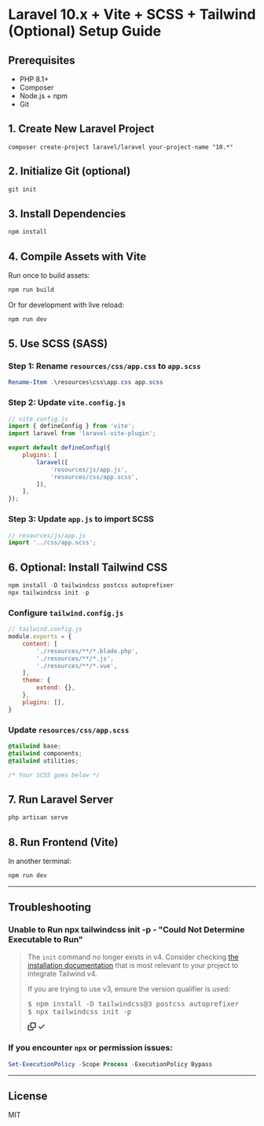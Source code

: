 
# Laravel 10.x + Vite + SCSS + Tailwind (Optional) Setup Guide

## Prerequisites

- PHP 8.1+
- Composer
- Node.js + npm
- Git

## 1. Create New Laravel Project

```Visual Studio Cmnd, Git Bash and etc
composer create-project laravel/laravel your-project-name "10.*"
```

## 2. Initialize Git (optional)

```powershell
git init
```

## 3. Install Dependencies

```powershell
npm install
```

## 4. Compile Assets with Vite

Run once to build assets:

```powershell
npm run build
```

Or for development with live reload:

```powershell
npm run dev
```

## 5. Use SCSS (SASS)

### Step 1: Rename `resources/css/app.css` to `app.scss`

```powershell
Rename-Item .\resources\css\app.css app.scss
```

### Step 2: Update `vite.config.js`

```js
// vite.config.js
import { defineConfig } from 'vite';
import laravel from 'laravel-vite-plugin';

export default defineConfig({
    plugins: [
        laravel([
            'resources/js/app.js',
            'resources/css/app.scss',
        ]),
    ],
});
```

### Step 3: Update `app.js` to import SCSS

```js
// resources/js/app.js
import '../css/app.scss';
```

## 6. Optional: Install Tailwind CSS

```powershell
npm install -D tailwindcss postcss autoprefixer
npx tailwindcss init -p
```

### Configure `tailwind.config.js`

```js
// tailwind.config.js
module.exports = {
    content: [
        './resources/**/*.blade.php',
        './resources/**/*.js',
        './resources/**/*.vue',
    ],
    theme: {
        extend: {},
    },
    plugins: [],
}
```

### Update `resources/css/app.scss`

```scss
@tailwind base;
@tailwind components;
@tailwind utilities;

/* Your SCSS goes below */
```

## 7. Run Laravel Server

```powershell
php artisan serve
```

## 8. Run Frontend (Vite)

In another terminal:

```powershell
npm run dev
```

---

## Troubleshooting

### Unable to Run npx tailwindcss init -p - "Could Not Determine Executable to Run"

<blockquote>
<p dir="auto">The <code class="notranslate">init</code> command no longer exists in v4. Consider checking <a href="https://tailwindcss.com/docs/installation/using-vite" rel="nofollow">the installation documentation</a> that is most relevant to your project to integrate Tailwind v4.</p>
<p dir="auto">If you are trying to use v3, ensure the version qualifier is used:</p>
<div class="highlight highlight-source-shell notranslate position-relative overflow-auto" dir="auto"><pre class="notranslate">$ npm install -D tailwindcss@3 postcss autoprefixer
$ npx tailwindcss init -p</pre><div class="zeroclipboard-container position-absolute right-0 top-0">
    <clipboard-copy aria-label="Copy" class="ClipboardButton btn js-clipboard-copy m-2 p-0" data-copy-feedback="Copied!" data-tooltip-direction="w" value="$ npm install -D tailwindcss@3 postcss autoprefixer
$ npx tailwindcss init -p" tabindex="0" role="button" style="display: inherit;">
      <svg aria-hidden="true" height="16" viewBox="0 0 16 16" version="1.1" width="16" data-view-component="true" class="octicon octicon-copy js-clipboard-copy-icon m-2">
    <path d="M0 6.75C0 5.784.784 5 1.75 5h1.5a.75.75 0 0 1 0 1.5h-1.5a.25.25 0 0 0-.25.25v7.5c0 .138.112.25.25.25h7.5a.25.25 0 0 0 .25-.25v-1.5a.75.75 0 0 1 1.5 0v1.5A1.75 1.75 0 0 1 9.25 16h-7.5A1.75 1.75 0 0 1 0 14.25Z"></path><path d="M5 1.75C5 .784 5.784 0 6.75 0h7.5C15.216 0 16 .784 16 1.75v7.5A1.75 1.75 0 0 1 14.25 11h-7.5A1.75 1.75 0 0 1 5 9.25Zm1.75-.25a.25.25 0 0 0-.25.25v7.5c0 .138.112.25.25.25h7.5a.25.25 0 0 0 .25-.25v-7.5a.25.25 0 0 0-.25-.25Z"></path>
</svg>
      <svg aria-hidden="true" height="16" viewBox="0 0 16 16" version="1.1" width="16" data-view-component="true" class="octicon octicon-check js-clipboard-check-icon color-fg-success d-none m-2">
    <path d="M13.78 4.22a.75.75 0 0 1 0 1.06l-7.25 7.25a.75.75 0 0 1-1.06 0L2.22 9.28a.751.751 0 0 1 .018-1.042.751.751 0 0 1 1.042-.018L6 10.94l6.72-6.72a.75.75 0 0 1 1.06 0Z"></path>
</svg>
    </clipboard-copy>
  </div></div>
</blockquote>

### If you encounter `npx` or permission issues:

```powershell
Set-ExecutionPolicy -Scope Process -ExecutionPolicy Bypass
```

---

## License

MIT
